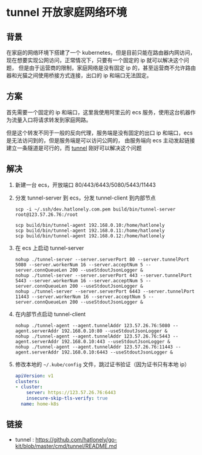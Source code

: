 # tunnel 开放家庭网络环境

[//]: <> (tunnel, 网络, k8s, kubernetes)

## 背景

在家庭的网络环境下搭建了一个 kubernetes，但是目前只能在路由器内网访问，现在想要实现公网访问，正常情况下，只要有一个固定的 ip 就可以解决这个问题，
但是由于运营商的限制，家庭网络是没有固定 ip 的，甚至运营商不允许路由器和光猫之间使用桥接方式连接，出口的 ip 和端口无法固定。

## 方案

首先需要一个固定的 ip 和端口，这里我使用阿里云的 ecs 服务，使用这台机器作为流量入口将请求转发到家庭网路。

但是这个转发不同于一般的反向代理，服务端是没有固定的出口 ip 和端口，ecs 是无法访问到的，但是服务端是可以访问公网的，
由服务端向 ecs 主动发起链接建立一条隧道是可行的，而 [tunnel](https://github.com/hatlonely/go-kit/blob/master/cmd/tunnel/README.md) 
刚好可以解决这个问题

## 解决

1. 新建一台 ecs，开放端口 80/443/6443/5080/5443/11443
2. 分发 tunnel-server 到 ecs，分发 tunnel-client 到内部节点

    ```shell
    scp -i ~/.ssh/dev.hatlonely.com.pem build/bin/tunnel-server root@123.57.26.76:/root
    
    scp build/bin/tunnel-agent 192.168.0.10:/home/hatlonely
    scp build/bin/tunnel-agent 192.168.0.11:/home/hatlonely
    scp build/bin/tunnel-agent 192.168.0.12:/home/hatlonely
    ```

3. 在 ecs 上启动 tunnel-server

   ```shell
   nohup ./tunnel-server --server.serverPort 80 --server.tunnelPort 5080 --server.workerNum 16 --server.acceptNum 5 --server.connQueueLen 200 --useStdoutJsonLogger &
   nohup ./tunnel-server --server.serverPort 443 --server.tunnelPort 5443 --server.workerNum 16 --server.acceptNum 5 --server.connQueueLen 200 --useStdoutJsonLogger &
   nohup ./tunnel-server --server.serverPort 6443 --server.tunnelPort 11443 --server.workerNum 16 --server.acceptNum 5 --server.connQueueLen 200 --useStdoutJsonLogger &
   ```

4. 在内部节点启动 tunnel-client

   ```shell
   nohup ./tunnel-agent --agent.tunnelAddr 123.57.26.76:5080 --agent.serverAddr 192.168.0.10:80 --useStdoutJsonLogger &
   nohup ./tunnel-agent --agent.tunnelAddr 123.57.26.76:5443 --agent.serverAddr 192.168.0.10:443 --useStdoutJsonLogger &
   nohup ./tunnel-agent --agent.tunnelAddr 123.57.26.76:11443 --agent.serverAddr 192.168.0.10:6443 --useStdoutJsonLogger &
   ```

5. 修改本地的 `~/.kube/config` 文件，跳过证书验证（因为证书只有本地 ip）

   ```yaml
   apiVersion: v1
   clusters:
   - cluster:
       server: https://123.57.26.76:6443
       insecure-skip-tls-verify: true
     name: home-k8s
   ```

## 链接

- tunnel : <https://github.com/hatlonely/go-kit/blob/master/cmd/tunnel/README.md>
